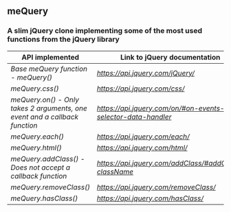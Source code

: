 ## meQuery

### A slim jQuery clone implementing some of the most used functions from the jQuery library

API implemented | Link to jQuery documentation
--- | --- |
*Base meQuery function - meQuery()* | *https://api.jquery.com/jQuery/*
*meQuery.css()* | *https://api.jquery.com/css/*
*meQuery.on() - Only takes 2 arguments, one event and a callback function* | *https://api.jquery.com/on/#on-events-selector-data-handler*
*meQuery.each()* | *https://api.jquery.com/each/*
*meQuery.html()* | *https://api.jquery.com/html/*
*meQuery.addClass() - Does not accept a callback function* | *https://api.jquery.com/addClass/#addClass-className*
*meQuery.removeClass()* | *https://api.jquery.com/removeClass/*
*meQuery.hasClass()* | *https://api.jquery.com/hasClass/*
